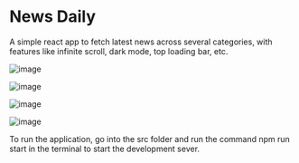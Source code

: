 # News Daily
A simple react app to fetch latest news across several categories, with features like infinite scroll, dark mode, top loading bar, etc.

![image](https://github.com/vaibhavj-11/News-Daily-React/assets/71918594/bbd14bc2-8371-4527-a217-72efd4829acd)

![image](https://github.com/vaibhavj-11/News-Daily-React/assets/71918594/f7160b2f-bad0-4369-8071-fcc59b87c260)

![image](https://github.com/vaibhavj-11/News-Daily-React/assets/71918594/5a2ac6c2-b14b-4875-9676-8a4b5733aee6)

![image](https://github.com/vaibhavj-11/News-Daily-React/assets/71918594/f039854c-4473-490c-b1e6-0dfff40ad4c2)

To run the application, go into the src folder and run the command npm run start in the terminal to start the development sever.
